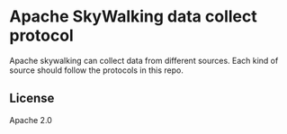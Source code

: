 # Apache SkyWalking data collect protocol
Apache skywalking can collect data from different sources. Each kind of source should follow the protocols in this repo.

## License
Apache 2.0
